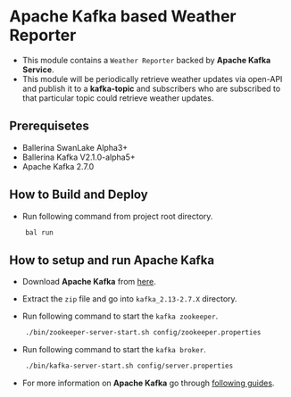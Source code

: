 # Apache Kafka based Weather Reporter #

* This module contains a `Weather Reporter` backed by **Apache Kafka Service**.
* This module will be periodically retrieve weather updates via open-API and publish it to a **kafka-topic** and subscribers who are subscribed to that particular topic could retrieve weather updates.

## Prerequisetes ##

* Ballerina SwanLake Alpha3+
* Ballerina Kafka V2.1.0-alpha5+
* Apache Kafka 2.7.0

## How to Build and Deploy ##

* Run following command from project root directory.

```sh
    bal run
```

## How to setup and run Apache Kafka ##

* Download **Apache Kafka** from [here](https://kafka.apache.org/downloads).

* Extract the `zip` file and go into `kafka_2.13-2.7.X` directory.

* Run following command to start the `kafka zookeeper`.

```sh
    ./bin/zookeeper-server-start.sh config/zookeeper.properties
```

* Run following command to start the `kafka broker`.

```sh
    ./bin/kafka-server-start.sh config/server.properties
```

* For more information on **Apache Kafka** go through [following guides](https://kafka.apache.org/quickstart).